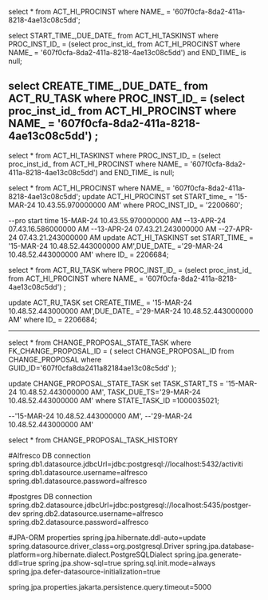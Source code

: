 select * from ACT_HI_PROCINST where NAME_ = '607f0cfa-8da2-411a-8218-4ae13c08c5dd';

select START_TIME_,DUE_DATE_ from ACT_HI_TASKINST 
where PROC_INST_ID_ = (select proc_inst_id_ from ACT_HI_PROCINST
where NAME_ = '607f0cfa-8da2-411a-8218-4ae13c08c5dd')
and END_TIME_ is null;

select CREATE_TIME_,DUE_DATE_ from ACT_RU_TASK where PROC_INST_ID_ = (select proc_inst_id_ from ACT_HI_PROCINST
where NAME_ = '607f0cfa-8da2-411a-8218-4ae13c08c5dd')
; 
--------------------------------------------------


select * from ACT_HI_TASKINST 
where PROC_INST_ID_ = (select proc_inst_id_ from ACT_HI_PROCINST
where NAME_ = '607f0cfa-8da2-411a-8218-4ae13c08c5dd')
and END_TIME_ is null;

select * from ACT_HI_PROCINST
where NAME_ = '607f0cfa-8da2-411a-8218-4ae13c08c5dd';
update ACT_HI_PROCINST set START_time_ = '15-MAR-24 10.43.55.970000000 AM' 
where PROC_INST_ID_ = '2200660';

--pro start time 15-MAR-24 10.43.55.970000000 AM
--13-APR-24 07.43.16.586000000 AM
--13-APR-24 07.43.21.243000000 AM
--27-APR-24 07.43.21.243000000 AM
update ACT_HI_TASKINST set 
START_TIME_ = '15-MAR-24 10.48.52.443000000 AM',DUE_DATE_ ='29-MAR-24 10.48.52.443000000 AM'
where ID_ = 2206684;


select * from ACT_RU_TASK where PROC_INST_ID_ = (select proc_inst_id_ from ACT_HI_PROCINST
where NAME_ = '607f0cfa-8da2-411a-8218-4ae13c08c5dd')
;

update ACT_RU_TASK set 
CREATE_TIME_ = '15-MAR-24 10.48.52.443000000 AM',DUE_DATE_ ='29-MAR-24 10.48.52.443000000 AM'
where ID_ = 2206684;



------------------


select * from CHANGE_PROPOSAL_STATE_TASK where FK_CHANGE_PROPOSAL_ID = (
select CHANGE_PROPOSAL_ID from CHANGE_PROPOSAL where GUID_ID='607f0cfa8da2411a82184ae13c08c5dd'
);

update CHANGE_PROPOSAL_STATE_TASK 
set TASK_START_TS = '15-MAR-24 10.48.52.443000000 AM', TASK_DUE_TS='29-MAR-24 10.48.52.443000000 AM'
where STATE_TASK_ID =1000035021;

 --'15-MAR-24 10.48.52.443000000 AM',
 --'29-MAR-24 10.48.52.443000000 AM'
 
 select * from CHANGE_PROPOSAL_TASK_HISTORY





























 #Alfresco DB connection
spring.db1.datasource.jdbcUrl=jdbc:postgresql://localhost:5432/activiti
spring.db1.datasource.username=alfresco
spring.db1.datasource.password=alfresco

#postgres DB connection
spring.db2.datasource.jdbcUrl=jdbc:postgresql://localhost:5435/postger-dev
spring.db2.datasource.username=alfresco
spring.db2.datasource.password=alfresco

#JPA-ORM properties
spring.jpa.hibernate.ddl-auto=update
spring.datasource.driver_class=org.postgresql.Driver
spring.jpa.database-platform=org.hibernate.dialect.PostgreSQLDialect
spring.jpa.generate-ddl=true
spring.jpa.show-sql=true
spring.sql.init.mode=always
spring.jpa.defer-datasource-initialization=true

spring.jpa.properties.jakarta.persistence.query.timeout=5000
 
